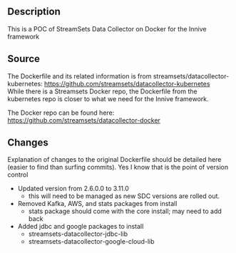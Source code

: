 ## Description
This is a POC of StreamSets Data Collector on Docker for the Innive framework

## Source
The Dockerfile and its related information is from streamsets/datacollector-kubernetes: https://github.com/streamsets/datacollector-kubernetes  
While there is a Streamsets Docker repo, the Dockerfile from the kubernetes repo is closer to what we need for the Innive framework.

The Docker repo can be found here: https://github.com/streamsets/datacollector-docker

## Changes
Explanation of changes to the original Dockerfile should be detailed here (easier to find than surfing commits).  Yes I know that is the point of version control  

- Updated version from 2.6.0.0 to 3.11.0
  - this will need to be managed as new SDC versions are rolled out.  
- Removed Kafka, AWS, and stats packages from install
  - stats package should come with the core install; may need to add back  
- Added jdbc and google packages to install
  - streamsets-datacollector-jdbc-lib
  - streamsets-datacollector-google-cloud-lib
